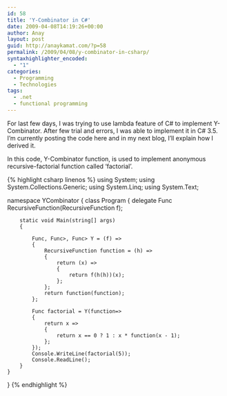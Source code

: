 ```yaml
---
id: 58
title: 'Y-Combinator in C#'
date: 2009-04-08T14:19:26+00:00
author: Anay
layout: post
guid: http://anaykamat.com/?p=58
permalink: /2009/04/08/y-combinator-in-csharp/
syntaxhighlighter_encoded:
  - "1"
categories:
  - Programming
  - Technologies
tags:
  - .net
  - functional programming
---
```

For last few days, I was trying to use lambda feature of C# to implement Y-Combinator. After few trial and errors, I was able to implement it in C# 3.5. I&#8217;m currently posting the code here and in my next blog, I&#8217;ll explain how I derived it.
<!-- more -->
In this code, Y-Combinator function, is used to implement anonymous recursive-factorial function called &#8216;factorial&#8217;.

{% highlight csharp linenos %}
using System;
using System.Collections.Generic;
using System.Linq;
using System.Text;

namespace YCombinator
{
    class Program
    {
        delegate Func RecursiveFunction(RecursiveFunction f);

        static void Main(string[] args)
        {

            Func, Func>, Func> Y = (f) =>
            {
                RecursiveFunction function = (h) =>
                {
                    return (x) =>
                    {
                        return f(h(h))(x);
                    };
                };
                return function(function);
            };

            Func factorial = Y(function=>
            {
                return x =>
                {
                    return x == 0 ? 1 : x * function(x - 1);
                };
            });
            Console.WriteLine(factorial(5));
            Console.ReadLine();
        }
    }
}
{% endhighlight %}
